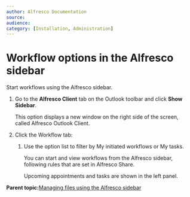 ```yaml
---
author: Alfresco Documentation
source: 
audience: 
category: [Installation, Administration]
---
```


# Workflow options in the Alfresco sidebar

Start workflows using the Alfresco sidebar.

1.  Go to the **Alfresco Client** tab on the Outlook toolbar and click **Show Sidebar**.

    This option displays a new window on the right side of the screen, called Alfresco Outlook Client.

2.  Click the Workflow tab:

    1.  Use the option list to filter by My initiated workflows or My tasks.

        You can start and view workflows from the Alfresco sidebar, following rules that are set in Alfresco Share.

        Upcoming appointments and tasks are shown in the left panel.


**Parent topic:**[Managing files using the Alfresco sidebar](../tasks/Outlook-email-manager_v2.md)

